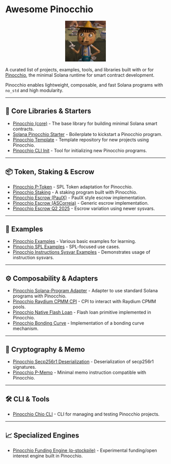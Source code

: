 # Awesome Pinocchio

<p align="center">
  <img src="assets/pinocchio.png" alt="Pinocchio" width="128" height="128">
</p>

A curated list of projects, examples, tools, and libraries built with or for [Pinocchio](https://github.com/anza-xyz/pinocchio), the minimal Solana runtime for smart contract development.

Pinocchio enables lightweight, composable, and fast Solana programs with `no_std` and high modularity.

---

## 🧠 Core Libraries & Starters

- [Pinocchio (core)](https://github.com/anza-xyz/pinocchio) - The base library for building minimal Solana smart contracts.
- [Solana Pinocchio Starter](https://github.com/Nagaprasadvr/solana-pinocchio-starter) - Boilerplate to kickstart a Pinocchio program.
- [Pinocchio Template](https://github.com/exo-tech-xyz/pinocchio-project) - Template repository for new projects using Pinocchio.
- [Pinocchio CLI Init](https://github.com/bidhan-a/pinocchio-init) - Tool for initializing new Pinocchio programs.

---

## 📦 Token, Staking & Escrow

- [Pinocchio P-Token](https://github.com/solana-program/token/tree/main/p-token) - SPL Token adaptation for Pinocchio.
- [Pinocchio Staking](https://github.com/Turbin3/pinocchio-stake) - A staking program built with Pinocchio.
- [Pinocchio Escrow (PaulX)](https://github.com/ogunbor/pinocchio-escrow-paulx) - PaulX style escrow implementation.
- [Pinocchio Escrow (ASCorreia)](https://github.com/ASCorreia/pinocchio-escrow) - Generic escrow implementation.
- [Pinocchio Escrow Q2 2025](https://github.com/bergabman/pinocchio_escrow_q2_25) - Escrow variation using newer sysvars.

---

## 🧪 Examples

- [Pinocchio Examples](https://github.com/bidhan-a/solana-pinocchio-examples) - Various basic examples for learning.
- [Pinocchio SPL Examples](https://github.com/L0STE/pinocchio-spl-examples) - SPL-focused use cases.
- [Pinocchio Instructions Sysvar Examples](https://github.com/L0STE/pinocchio-instructions-sysvar-examples) - Demonstrates usage of instruction sysvars.

---

## ⚙️ Composability & Adapters

- [Pinocchio Solana-Program Adapter](https://github.com/febo/adapter-program) - Adapter to use standard Solana programs with Pinocchio.
- [Pinocchio Raydium CPMM CPI](https://github.com/kirarisk/pinocchio-raydium-cpmm-cpi) - CPI to interact with Raydium CPMM pools.
- [Pinocchio Native Flash Loan](https://github.com/L0STE/native-flash-loan-program) - Flash loan primitive implemented in Pinocchio.
- [Pinocchio Bonding Curve](https://github.com/harsh4786/bonding-curve-pinocchio) - Implementation of a bonding curve mechanism.

---

## 🔐 Cryptography & Memo

- [Pinocchio Secp256r1 Deserialization](https://github.com/deanmlittle/pinocchio-secp256r1-instruction) - Deserialization of secp256r1 signatures.
- [Pinocchio P-Memo](https://github.com/febo/p-memo) - Minimal memo instruction compatible with Pinocchio.

---

## 🛠️ CLI & Tools

- [Pinocchio Chio CLI](https://github.com/4rjunc/solana-chio) - CLI for managing and testing Pinocchio projects.

---

## 📈 Specialized Engines

- [Pinocchio Funding Engine (p-stockpile)](https://github.com/adlonymous/p-stockpile) - Experimental funding/open interest engine built in Pinocchio.
